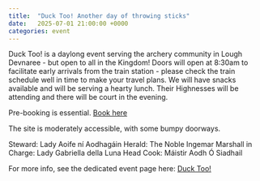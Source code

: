 ```yaml
---
title:  "Duck Too! Another day of throwing sticks"
date:   2025-07-01 21:00:00 +0000
categories: event
---
```


Duck Too! is a daylong event serving the archery community in Lough Devnaree - but open to all in the Kingdom! Doors will open at 8:30am to facilitate early arrivals from the train station - please check the train schedule well in time to make your travel plans. We will have snacks available and will be serving a hearty lunch. Their Highnesses will be attending and there will be court in the evening.

Pre-booking is essential. [Book here](https://fienta.com/duck-a-fun-day-of-throwing-sticks-at-targets-125566)

The site is moderately accessible, with some bumpy doorways.

Steward: Lady Aoife ní Aodhagáin
Herald: The Noble Ingemar
Marshall in Charge: Lady Gabriella della Luna
Head Cook: Máistir Aodh Ó Siadhail

For more info, see the dedicated event page here: [Duck Too!](/events/2025/duck-too/)  

